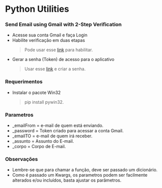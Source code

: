 # Python Utilities

### Send Email using Gmail with 2-Step Verification
- Acesse sua conta Gmail e faça Login
- Habilite verificação em duas etapas
  > Pode usar esse [link](https://myaccount.google.com/signinoptions/two-step-verification) para habilitar. 
- Gerar a senha (Token) de acesso para o aplicativo
  > Usar esse [link](https://security.google.com/settings/security/apppasswords) e criar a senha.
 

### Requerimentos
- Instalar o pacote Win32
  > pip install pywin32.

### Parametros 
- _emailFrom = e-mail de quem está enviando.
- _password = Token criado para acessar a conta Gmail.
- _emailTO = e-mail de quem irá receber.
- _assunto = Assunto do E-mail.
- _corpo = Corpo de E-mail.

### Observações
- Lembre-se que para chamar a função, deve ser passado um dicionário.
- Como é passado um Kwargs, os parametros podem ser facilmente alterados e/ou incluídos, basta ajustar os parâmetros.




